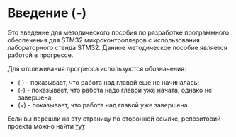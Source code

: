 # Введение (-)

Это введение для методического пособия по разработке программного обеспечения для STM32 микроконтроллеров с использования лабораторного стенда STM32. Данное методическое пособие является работой в прогрессе.

Для отслеживания прогресса используются обозначения: 
* ( ) - показывает, что работа над главой еще не начиналась;
* (-) - показывает, что работа надо главой уже начата, однако не завершена;
* (v) - показывает, что работа над главой уже завершена.

Если вы перешли на эту страницу по сторонней ссылке, репозиторий проекта можно найти [тут](https://github.com/Trimple/stm32-stand-manual)